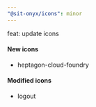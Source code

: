 ```yaml
---
"@sit-onyx/icons": minor
---
```


feat: update icons

#### New icons

- heptagon-cloud-foundry

#### Modified icons

- logout
